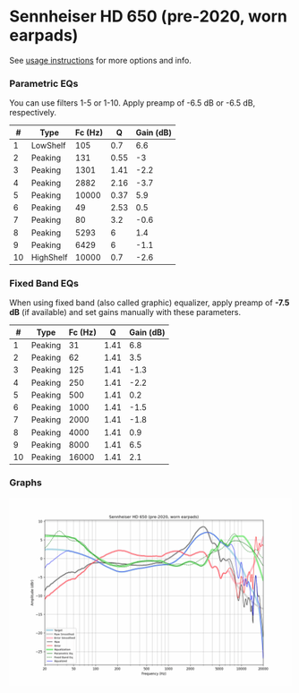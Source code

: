 # Sennheiser HD 650 (pre-2020, worn earpads)
See [usage instructions](https://github.com/jaakkopasanen/AutoEq#usage) for more options and info.

### Parametric EQs
You can use filters 1-5 or 1-10. Apply preamp of -6.5 dB or -6.5 dB, respectively.

|   # | Type      |   Fc (Hz) |    Q |   Gain (dB) |
|-----|-----------|-----------|------|-------------|
|   1 | LowShelf  |       105 | 0.7  |         6.6 |
|   2 | Peaking   |       131 | 0.55 |        -3   |
|   3 | Peaking   |      1301 | 1.41 |        -2.2 |
|   4 | Peaking   |      2882 | 2.16 |        -3.7 |
|   5 | Peaking   |     10000 | 0.37 |         5.9 |
|   6 | Peaking   |        49 | 2.53 |         0.5 |
|   7 | Peaking   |        80 | 3.2  |        -0.6 |
|   8 | Peaking   |      5293 | 6    |         1.4 |
|   9 | Peaking   |      6429 | 6    |        -1.1 |
|  10 | HighShelf |     10000 | 0.7  |        -2.6 |

### Fixed Band EQs
When using fixed band (also called graphic) equalizer, apply preamp of **-7.5 dB** (if available) and set gains manually with these parameters.

|   # | Type    |   Fc (Hz) |    Q |   Gain (dB) |
|-----|---------|-----------|------|-------------|
|   1 | Peaking |        31 | 1.41 |         6.8 |
|   2 | Peaking |        62 | 1.41 |         3.5 |
|   3 | Peaking |       125 | 1.41 |        -1.3 |
|   4 | Peaking |       250 | 1.41 |        -2.2 |
|   5 | Peaking |       500 | 1.41 |         0.2 |
|   6 | Peaking |      1000 | 1.41 |        -1.5 |
|   7 | Peaking |      2000 | 1.41 |        -1.8 |
|   8 | Peaking |      4000 | 1.41 |         0.9 |
|   9 | Peaking |      8000 | 1.41 |         6.5 |
|  10 | Peaking |     16000 | 1.41 |         2.1 |

### Graphs
![](./Sennheiser%20HD%20650%20(pre-2020,%20worn%20earpads).png)
